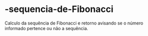 # -sequencia-de-Fibonacci
Calculo da sequência de Fibonacci e retorno avisando se o número informado pertence ou não a sequência.
